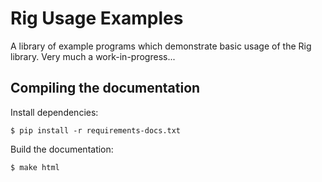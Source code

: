 Rig Usage Examples
==================

A library of example programs which demonstrate basic usage of the Rig library.
Very much a work-in-progress...

Compiling the documentation
---------------------------

Install dependencies:

    $ pip install -r requirements-docs.txt

Build the documentation:

    $ make html
